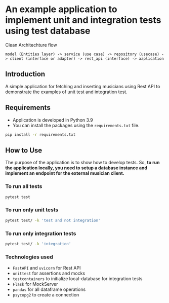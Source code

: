 # An example application to implement unit and integration tests using test database
Clean Architechture flow
```
model (Entities layer) -> service (use case) -> repository (usecase) -> client (interface or adapter) -> rest_api (interface) -> aaplication
```
## Introduction
A simple application for fetching and inserting musicians using Rest API to demonstrate the examples of 
unit test and integration test. 

## Requirements
- Application is developed in Python 3.9
- You can install the packages using the `requirements.txt` file.

```bash
pip install -r requirements.txt
```

## How to Use
The purpose of the application is to show how to develop tests. So, **to run the application locally, you need to setup 
a database instance and implement an endpoint for the external musician client.**

### To run all tests
```bash
pytest test
```

### To run only unit tests
```bash
pytest test/ -k 'test and not integration'
```

### To run only integration tests
```bash
pytest test/ -k 'integration'
```

### Technologies used
- `FastAPI` and `uvicorn` for Rest API
- `unittest` for assertions and mocks
- `testcontainers` to initialize local-database for integration tests
- `Flask` for MockServer
- `pandas` for all dataframe operations
- `psycopg2` to create a connection

